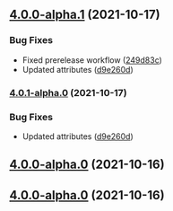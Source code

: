 ## [4.0.0-alpha.1](https://github.com/godot-escoria/escoria-game-template/compare/v0.0.0...v4.0.0-alpha.1) (2021-10-17)


### Bug Fixes

* Fixed prerelease workflow ([249d83c](https://github.com/godot-escoria/escoria-game-template/commit/249d83c558e6e1f42ac79f76dc59d34d88567f6d))
* Updated attributes ([d9e260d](https://github.com/godot-escoria/escoria-game-template/commit/d9e260d298cbd4bc1a032931b5cb1d19a149ccf6))



### [4.0.1-alpha.0](https://github.com/godot-escoria/escoria-game-template/compare/v0.0.0...v4.0.1-alpha.0) (2021-10-17)


### Bug Fixes

* Updated attributes ([d9e260d](https://github.com/godot-escoria/escoria-game-template/commit/d9e260d298cbd4bc1a032931b5cb1d19a149ccf6))



## [4.0.0-alpha.0](https://github.com/godot-escoria/escoria-game-template/compare/v0.0.0...v4.0.0-alpha.0) (2021-10-16)



## [4.0.0-alpha.0](https://github.com/godot-escoria/escoria-game-template/compare/v0.0.0...v4.0.0-alpha.0) (2021-10-16)
